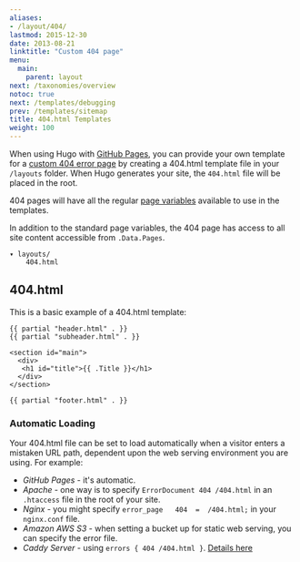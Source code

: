 ```yaml
---
aliases:
- /layout/404/
lastmod: 2015-12-30
date: 2013-08-21
linktitle: "Custom 404 page"
menu:
  main:
    parent: layout
next: /taxonomies/overview
notoc: true
next: /templates/debugging
prev: /templates/sitemap
title: 404.html Templates
weight: 100
---
```


When using Hugo with [GitHub Pages](http://pages.github.com/), you can provide
your own template for a [custom 404 error page](https://help.github.com/articles/custom-404-pages/)
by creating a 404.html template file in your `/layouts` folder.
When Hugo generates your site, the `404.html` file will be placed in the root.

404 pages will have all the regular [page
variables](/layout/variables/) available to use in the templates.

In addition to the standard page variables, the 404 page has access to
all site content accessible from `.Data.Pages`.

    ▾ layouts/
        404.html

## 404.html

This is a basic example of a 404.html template:

    {{ partial "header.html" . }}
    {{ partial "subheader.html" . }}

    <section id="main">
      <div>
       <h1 id="title">{{ .Title }}</h1>
      </div>
    </section>

    {{ partial "footer.html" . }}

### Automatic Loading

Your 404.html file can be set to load automatically when a visitor enters a mistaken URL path, dependent upon the web serving environment you are using. For example:

* _GitHub Pages_ - it's automatic.
* _Apache_ - one way is to specify `ErrorDocument 404 /404.html` in an `.htaccess` file in the root of your site.
* _Nginx_ - you might specify `error_page   404  =  /404.html;` in your `nginx.conf` file.
* _Amazon AWS S3_ - when setting a bucket up for static web serving, you can specify the error file.
* _Caddy Server_ - using `errors { 404 /404.html }`. [Details here](https://caddyserver.com/docs/errors)
